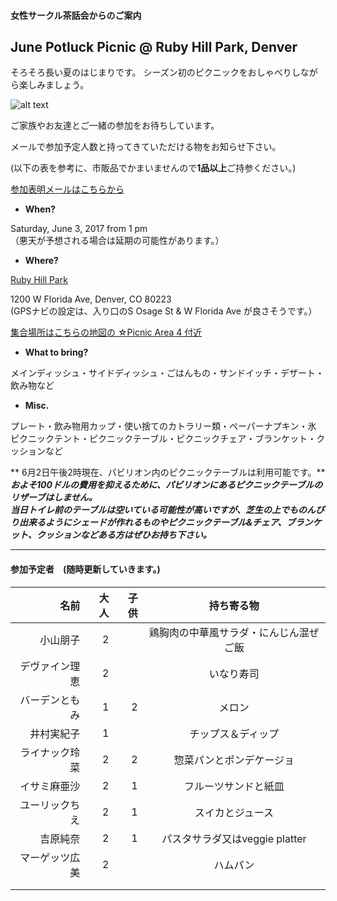 #### 女性サークル茶話会からのご案内
## June Potluck Picnic @ Ruby Hill Park, Denver
そろそろ長い夏のはじまりです。
シーズン初のピクニックをおしゃべりしながら楽しみましょう。  

![alt text](http://static1.squarespace.com/static/50940f26e4b05d6afda39c71/t/509aa126e4b0472f6bf1bcdc/1352311079199/20111024__pavillion%7Ep1.jpg?format=750w)

ご家族やお友達とご一緒の参加をお待ちしています。

メールで参加予定人数と持ってきていただける物をお知らせ下さい。

(以下の表を参考に、市販品でかまいませんので**1品以上**ご持参ください。)

<a href="&#109;&#97;&#105;&#108;&#116;&#111;&#58;&#116;&#111;&#109;&#111;&#107;&#111;&#46;&#107;&#100;&#64;&#103;&#109;&#97;&#105;&#108;&#46;&#99;&#111;&#109;&#63;&#115;&#117;&#98;&#106;&#101;&#99;&#116;&#61;&#80;&#111;&#116;&#108;&#117;&#99;&#107;&#32;&#80;&#105;&#99;&#110;&#105;&#99;&#32;&#45;&#32;&#74;&#117;&#110;&#101;&#32;&#48;&#51;&#44;&#32;&#50;&#48;&#49;&#55;">参加表明メールはこちらから</a>

* __When?__ 

Saturday, June 3, 2017 from 1 pm  
（悪天が予想される場合は延期の可能性があります。）

* __Where?__ 

[Ruby Hill Park](https://www.google.com/maps/place/Ruby+Hill+Park/@39.6858296,-105.0043237,16z/data=!3m1!4b1!4m2!3m1!1s0x876c7fa3495e7ab7:0x9d3da3ab45c18b98 "Where?")

1200 W Florida Ave, Denver, CO 80223  
(GPSナビの設定は、入り口のS Osage St & W Florida Ave が良さそうです。）

[集合場所はこちらの地図の ☆Picnic Area 4 付近](https://www.denvergov.org/content/dam/denvergov/Portals/747/documents/ParkArt/ParkArt_Ruby%20Hill%20Park.pdf)

* __What to bring?__

メインディッシュ・サイドディッシュ・ごはんもの・サンドイッチ・デザート・飲み物など

* __Misc.__

プレート・飲み物用カップ・使い捨てのカトラリー類・ペーパーナプキン・氷  
ピクニックテント・ピクニックテーブル・ピクニックチェア・ブランケット・クッションなど  

** 6月2日午後2時現在、パビリオン内のピクニックテーブルは利用可能です。**  
***およそ100ドルの費用を抑えるために、パビリオンにあるピクニックテーブルのリザーブはしません。  
当日トイレ前のテーブルは空いている可能性が高いですが、芝生の上でものんびり出来るようにシェードが作れるものやピクニックテーブル&チェア、ブランケット、クッションなどある方はぜひお持ち下さい。***

***
#### 参加予定者　(随時更新していきます。)
| 名前　|大人|子供| 持ち寄る物|
|--------:|---:|---:|:---------:|
| 小山朋子| 2| | 鶏胸肉の中華風サラダ・にんじん混ぜご飯|
| デヴァイン理恵| 2| | いなり寿司|
| バーデンともみ| 1| 2| メロン|
| 井村実紀子| 1| | チップス＆ディップ|
| ライナック玲菜| 2| 2| 惣菜パンとポンデケージョ|
| イサミ麻亜沙| 2| 1| フルーツサンドと紙皿|
| ユーリックちえ| 2| 1| スイカとジュース|
| 吉原純奈| 2| 1| パスタサラダ又はveggie platter|
| マーゲッツ広美| 2| | ハムパン|
| | | | |
| | | | |
